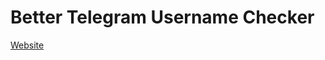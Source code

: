 # Better Telegram Username Checker

[Website](https://asafaeirad.github.io/better-telegram-username-checker)
